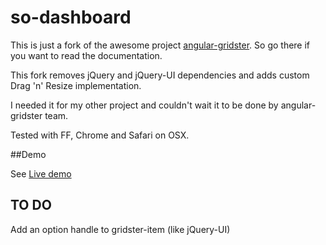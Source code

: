 so-dashboard
============

This is just a fork of the awesome project <a href="https://github.com/ManifestWebDesign/angular-gridster">angular-gridster</a>. So go there if you want to read the documentation.

This fork removes jQuery and jQuery-UI dependencies and adds custom Drag 'n' Resize implementation. 

I needed it for my other project and couldn't wait it to be done by angular-gridster team. 


Tested with FF, Chrome and Safari on OSX.  

##Demo

See <a href="https://rawgit.com/SekibOmazic/so-dashboard/master/index.html">Live demo</a>



## TO DO

Add an option handle to gridster-item (like jQuery-UI)